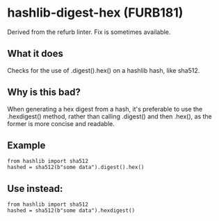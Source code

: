 # hashlib-digest-hex (FURB181)
Derived from the refurb linter.
Fix is sometimes available.
## What it does
Checks for the use of .digest().hex() on a hashlib hash, like sha512.
## Why is this bad?
When generating a hex digest from a hash, it's preferable to use the
.hexdigest() method, rather than calling .digest() and then .hex(),
as the former is more concise and readable.
## Example
```
from hashlib import sha512
hashed = sha512(b"some data").digest().hex()
```
## Use instead:
```
from hashlib import sha512
hashed = sha512(b"some data").hexdigest()
```